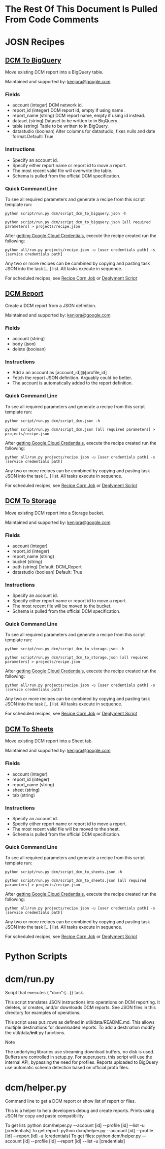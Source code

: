 # The Rest Of This Document Is Pulled From Code Comments


# JOSN Recipes

## [DCM To BigQuery](dcm/script_dcm_to_bigquery.json)

Move existing DCM report into a BigQuery table.

Maintained and supported by: kenjora@google.com

### Fields

- account (integer) DCM network id.
- report_id (integer) DCM report id, empty if using name .
- report_name (string) DCM report name, empty if using id instead.
- dataset (string) Dataset to be written to in BigQuery.
- table (string) Table to be written to in BigQuery.
- datastudio (boolean) Alter columns for datastudio, fixes nulls and date format.Default: True

### Instructions

- Specify an account id.
- Specify either report name or report id to move a report.
- The most recent valid file will overwrite the table.
- Schema is pulled from the official DCM specification.

### Quick Command Line

To see all required parameters and generate a recipe from this script template run:

`python script/run.py dcm/script_dcm_to_bigquery.json -h`

`python script/run.py dcm/script_dcm_to_bigquery.json [all required parameters] > projects/recipe.json`

After [getting Google Cloud Credentials](/auth/README.md), execute the recipe created run the following:

`python all/run.py projects/recipe.json -u [user credentials path] -s [service credentials path]`

Any two or more recipes can be combined by copying and pasting task JSON into the task [...] list.  All tasks execute in sequence.

For scheduled recipes, see [Recipe Corn Job](/cron/README.md) or [Deplyment Script](/deploy/README.md)

## [DCM Report](dcm/script_dcm.json)

Create a DCM report from a JSON definition.

Maintained and supported by: kenjora@google.com

### Fields

- account (string) 
- body (json) 
- delete (boolean)

### Instructions

- Add a an account as [account_id]@[profile_id]
- Fetch the report JSON definition. Arguably could be better.
- The account is automatically added to the report definition.

### Quick Command Line

To see all required parameters and generate a recipe from this script template run:

`python script/run.py dcm/script_dcm.json -h`

`python script/run.py dcm/script_dcm.json [all required parameters] > projects/recipe.json`

After [getting Google Cloud Credentials](/auth/README.md), execute the recipe created run the following:

`python all/run.py projects/recipe.json -u [user credentials path] -s [service credentials path]`

Any two or more recipes can be combined by copying and pasting task JSON into the task [...] list.  All tasks execute in sequence.

For scheduled recipes, see [Recipe Corn Job](/cron/README.md) or [Deplyment Script](/deploy/README.md)

## [DCM To Storage](dcm/script_dcm_to_storage.json)

Move existing DCM report into a Storage bucket.

Maintained and supported by: kenjora@google.com

### Fields

- account (integer) 
- report_id (integer) 
- report_name (string) 
- bucket (string) 
- path (string) Default: DCM_Report
- datastudio (boolean) Default: True

### Instructions

- Specify an account id.
- Specify either report name or report id to move a report.
- The most recent file will be moved to the bucket.
- Schema is pulled from the official DCM specification.

### Quick Command Line

To see all required parameters and generate a recipe from this script template run:

`python script/run.py dcm/script_dcm_to_storage.json -h`

`python script/run.py dcm/script_dcm_to_storage.json [all required parameters] > projects/recipe.json`

After [getting Google Cloud Credentials](/auth/README.md), execute the recipe created run the following:

`python all/run.py projects/recipe.json -u [user credentials path] -s [service credentials path]`

Any two or more recipes can be combined by copying and pasting task JSON into the task [...] list.  All tasks execute in sequence.

For scheduled recipes, see [Recipe Corn Job](/cron/README.md) or [Deplyment Script](/deploy/README.md)

## [DCM To Sheets](dcm/script_dcm_to_sheets.json)

Move existing DCM report into a Sheet tab.

Maintained and supported by: kenjora@google.com

### Fields

- account (integer) 
- report_id (integer) 
- report_name (string) 
- sheet (string) 
- tab (string)

### Instructions

- Specify an account id.
- Specify either report name or report id to move a report.
- The most recent valid file will be moved to the sheet.
- Schema is pulled from the official DCM specification.

### Quick Command Line

To see all required parameters and generate a recipe from this script template run:

`python script/run.py dcm/script_dcm_to_sheets.json -h`

`python script/run.py dcm/script_dcm_to_sheets.json [all required parameters] > projects/recipe.json`

After [getting Google Cloud Credentials](/auth/README.md), execute the recipe created run the following:

`python all/run.py projects/recipe.json -u [user credentials path] -s [service credentials path]`

Any two or more recipes can be combined by copying and pasting task JSON into the task [...] list.  All tasks execute in sequence.

For scheduled recipes, see [Recipe Corn Job](/cron/README.md) or [Deplyment Script](/deploy/README.md)

# Python Scripts


# dcm/run.py

Script that executes { "dcm":{...}} task.

This script translates JSON instructions into operations on DCM reporting.
It deletes, or creates, and/or downloads DCM reports.  See JSON files in
this directory for examples of operations.

This script uses put_rows as defined in util/data/README.md. This allows
multiple destinations for downloaded reports. To add a destination modify
the util/data/__init__.py functions.

Note

The underlying libraries use streaming download buffers, no disk is used.
Buffers are controlled in setup.py.
For superusers, this script will use the internal API, bypassing the 
need for profiles.
Reports uploaded to BigQuery use automatic schema detection based on official
proto files.  



# dcm/helper.py

Command line to get a DCM report or show list of report or files.

This is a helper to help developers debug and create reports. Prints using JSON for
copy and paste compatibility.

To get list: python dcm/helper.py --account [id] --profile [id] --list -u [credentials]
To get report: python dcm/helper.py --account [id] --profile [id] --report [id] -u [credentials]
To get files: python dcm/helper.py --account [id] --profile [id] --report [id] --list -u [credentials]


